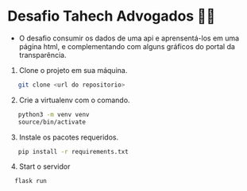 # Desafio Tahech Advogados :judge:

- O desafio consumir os dados de uma api e aprensentá-los em uma página html, e complementando com alguns gráficos do portal da transparência.

1. Clone o projeto em sua máquina.
```bash
   git clone <url do repositorio>
```

2. Crie a virtualenv com o comando.
```bash
   python3 -m venv venv
   source/bin/activate
```

3. Instale os pacotes requeridos.
```bash
   pip install -r requirements.txt
```

4. Start o servidor

```bash
  flask run
```
